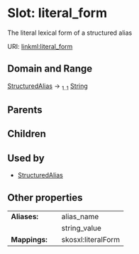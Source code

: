 
# Slot: literal_form


The literal lexical form of a structured alias

URI: [linkml:literal_form](https://w3id.org/linkml/literal_form)


## Domain and Range

[StructuredAlias](StructuredAlias.md) &#8594;  <sub>1..1</sub> [String](types/String.md)

## Parents


## Children


## Used by

 * [StructuredAlias](StructuredAlias.md)

## Other properties

|  |  |  |
| --- | --- | --- |
| **Aliases:** | | alias_name |
|  | | string_value |
| **Mappings:** | | skosxl:literalForm |

